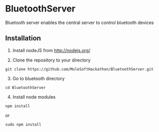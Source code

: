 BluetoothServer
===============
Bluetooth server enables the central server to control bluetooth devices

Installation
------
1. Install nodeJS from http://nodejs.org/

2. Clone the repository to your directory
```
git clone https://github.com/MuleSoftHackathon/BluetoothServer.git
```

3. Go to bluetooth directory
```
cd BluetoothServer
``` 

4. Install node modules
```
npm install
```
or
```
sudo npm install
```
